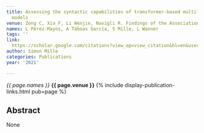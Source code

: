 ```yaml
---
title: Assessing the syntactic capabilities of transformer-based multilingual language
  models
venue: Zong C, Xia F, Li Wenjie, Navigli R. Findings of the Association for …, 2021
names: L Pérez-Mayos, A Táboas García, S Mille, L Wanner
tags: ''
link: 
  https://scholar.google.com/citations?view_op=view_citation&hl=en&user=hg8-G68AAAAJ&pagesize=100&sortby=pubdate&citation_for_view=hg8-G68AAAAJ:4OULZ7Gr8RgC
author: Simon Mille
categories: Publications
year: '2021'

---
```


*{{ page.names }}*
**{{ page.venue }}**
{% include display-publication-links.html pub=page %}
## Abstract

None